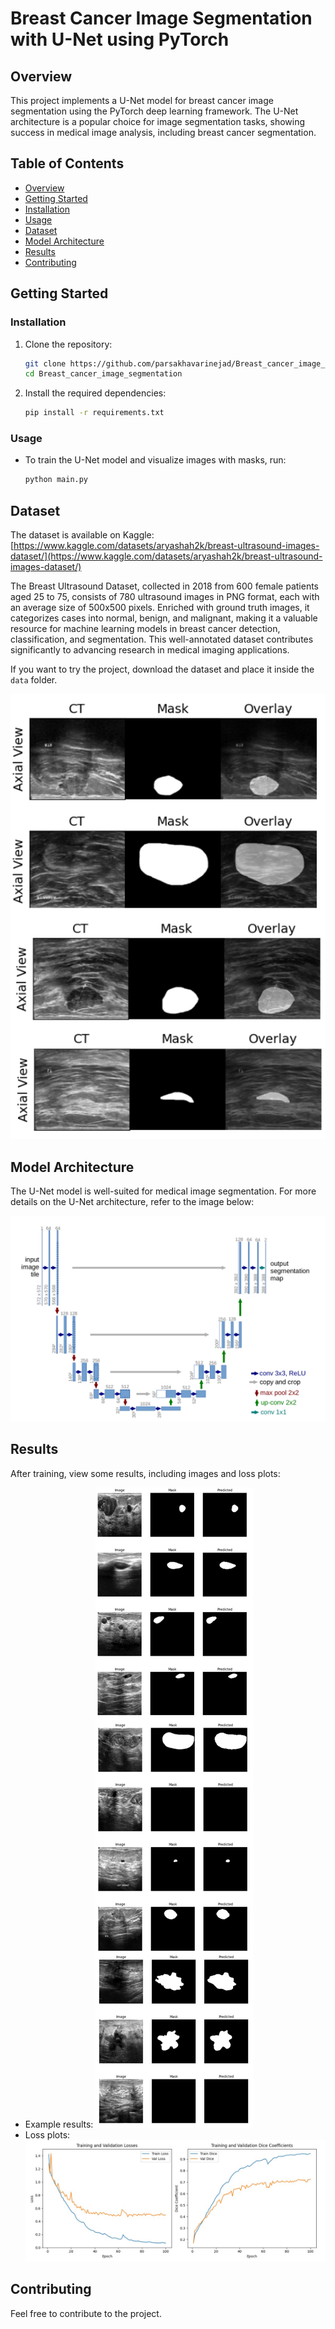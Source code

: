 # Breast Cancer Image Segmentation with U-Net using PyTorch

## Overview

This project implements a U-Net model for breast cancer image segmentation using the PyTorch deep learning framework. The U-Net architecture is a popular choice for image segmentation tasks, showing success in medical image analysis, including breast cancer segmentation.

## Table of Contents

- [Overview](#overview)
- [Getting Started](#getting-started)
- [Installation](#installation)
- [Usage](#usage)
- [Dataset](#dataset)
- [Model Architecture](#model-architecture)
- [Results](#results)
- [Contributing](#contributing)

## Getting Started

### Installation

1. Clone the repository:

    ```bash
    git clone https://github.com/parsakhavarinejad/Breast_cancer_image_segmentation.git
    cd Breast_cancer_image_segmentation
    ```

2. Install the required dependencies:

    ```bash
    pip install -r requirements.txt
    ```

### Usage

- To train the U-Net model and visualize images with masks, run:

    ```bash
    python main.py
    ```

## Dataset

The dataset is available on Kaggle:
[https://www.kaggle.com/datasets/aryashah2k/breast-ultrasound-images-dataset/](https://www.kaggle.com/datasets/aryashah2k/breast-ultrasound-images-dataset/)

The Breast Ultrasound Dataset, collected in 2018 from 600 female patients aged 25 to 75, consists of 780 ultrasound images in PNG format, each with an average size of 500x500 pixels. Enriched with ground truth images, it categorizes cases into normal, benign, and malignant, making it a valuable resource for machine learning models in breast cancer detection, classification, and segmentation. This well-annotated dataset contributes significantly to advancing research in medical imaging applications.

If you want to try the project, download the dataset and place it inside the `data` folder.


![sample data](sample.png)


## Model Architecture

The U-Net model is well-suited for medical image segmentation. For more details on the U-Net architecture, refer to the image below:

![U-Net Architecture](unet_architecture.png)

## Results

After training, view some results, including images and loss plots:

- Example results: 
![Test Image](pred_.png)
- Loss plots: 
![Loss Image](loss.jpg)

## Contributing

Feel free to contribute to the project.

